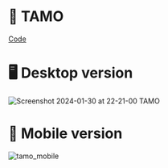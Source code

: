 # 🦉 TAMO

[Code](https://github.com/Edveika/Web-FrontEnd-Practice/tree/main/TAMO)

# 🖥 Desktop version

![Screenshot 2024-01-30 at 22-21-00 TAMO](https://github.com/Edveika/Web-FrontEnd-Practice/assets/113787144/d3ae298a-197d-449d-a0b3-fc50cfa0756d)

# 📱 Mobile version

![tamo_mobile](https://github.com/Edveika/HTML-CSS-Practice/assets/113787144/3e8cdbd2-9d4f-48b7-bb9c-a4fd74b763dd)
